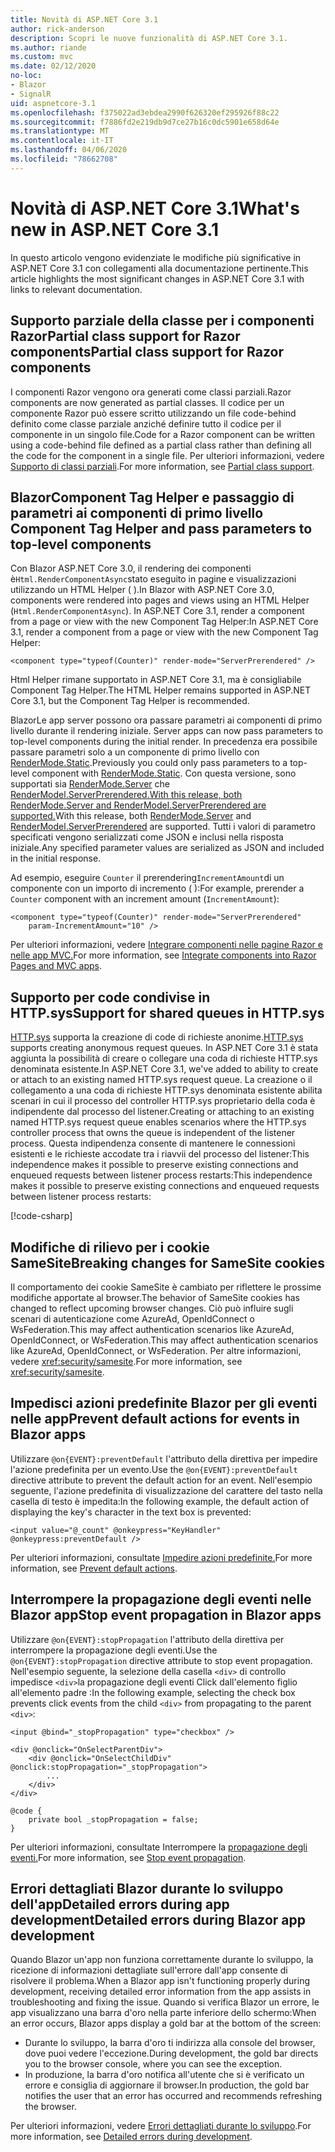 ```yaml
---
title: Novità di ASP.NET Core 3.1
author: rick-anderson
description: Scopri le nuove funzionalità di ASP.NET Core 3.1.
ms.author: riande
ms.custom: mvc
ms.date: 02/12/2020
no-loc:
- Blazor
- SignalR
uid: aspnetcore-3.1
ms.openlocfilehash: f375022ad3ebdea2990f626320ef295926f88c22
ms.sourcegitcommit: f7886fd2e219db9d7ce27b16c0dc5901e658d64e
ms.translationtype: MT
ms.contentlocale: it-IT
ms.lasthandoff: 04/06/2020
ms.locfileid: "78662708"
---
```

# <a name="whats-new-in-aspnet-core-31"></a><span data-ttu-id="14fc9-103">Novità di ASP.NET Core 3.1</span><span class="sxs-lookup"><span data-stu-id="14fc9-103">What's new in ASP.NET Core 3.1</span></span>

<span data-ttu-id="14fc9-104">In questo articolo vengono evidenziate le modifiche più significative in ASP.NET Core 3.1 con collegamenti alla documentazione pertinente.</span><span class="sxs-lookup"><span data-stu-id="14fc9-104">This article highlights the most significant changes in ASP.NET Core 3.1 with links to relevant documentation.</span></span>

## <a name="partial-class-support-for-razor-components"></a><span data-ttu-id="14fc9-105">Supporto parziale della classe per i componenti RazorPartial class support for Razor components</span><span class="sxs-lookup"><span data-stu-id="14fc9-105">Partial class support for Razor components</span></span>

<span data-ttu-id="14fc9-106">I componenti Razor vengono ora generati come classi parziali.</span><span class="sxs-lookup"><span data-stu-id="14fc9-106">Razor components are now generated as partial classes.</span></span> <span data-ttu-id="14fc9-107">Il codice per un componente Razor può essere scritto utilizzando un file code-behind definito come classe parziale anziché definire tutto il codice per il componente in un singolo file.</span><span class="sxs-lookup"><span data-stu-id="14fc9-107">Code for a Razor component can be written using a code-behind file defined as a partial class rather than defining all the code for the component in a single file.</span></span> <span data-ttu-id="14fc9-108">Per ulteriori informazioni, vedere [Supporto di classi parziali](xref:blazor/components#partial-class-support).</span><span class="sxs-lookup"><span data-stu-id="14fc9-108">For more information, see [Partial class support](xref:blazor/components#partial-class-support).</span></span>

## <a name="opno-locblazor-component-tag-helper-and-pass-parameters-to-top-level-components"></a>Blazor<span data-ttu-id="14fc9-109">Component Tag Helper e passaggio di parametri ai componenti di primo livello</span><span class="sxs-lookup"><span data-stu-id="14fc9-109"> Component Tag Helper and pass parameters to top-level components</span></span>

<span data-ttu-id="14fc9-110">Con Blazor ASP.NET Core 3.0, il rendering dei componenti è`Html.RenderComponentAsync`stato eseguito in pagine e visualizzazioni utilizzando un HTML Helper ( ).</span><span class="sxs-lookup"><span data-stu-id="14fc9-110">In Blazor with ASP.NET Core 3.0, components were rendered into pages and views using an HTML Helper (`Html.RenderComponentAsync`).</span></span> <span data-ttu-id="14fc9-111">In ASP.NET Core 3.1, render a component from a page or view with the new Component Tag Helper:</span><span class="sxs-lookup"><span data-stu-id="14fc9-111">In ASP.NET Core 3.1, render a component from a page or view with the new Component Tag Helper:</span></span>

```cshtml
<component type="typeof(Counter)" render-mode="ServerPrerendered" />
```

<span data-ttu-id="14fc9-112">Html Helper rimane supportato in ASP.NET Core 3.1, ma è consigliabile Component Tag Helper.</span><span class="sxs-lookup"><span data-stu-id="14fc9-112">The HTML Helper remains supported in ASP.NET Core 3.1, but the Component Tag Helper is recommended.</span></span>

Blazor<span data-ttu-id="14fc9-113">Le app server possono ora passare parametri ai componenti di primo livello durante il rendering iniziale.</span><span class="sxs-lookup"><span data-stu-id="14fc9-113"> Server apps can now pass parameters to top-level components during the initial render.</span></span> <span data-ttu-id="14fc9-114">In precedenza era possibile passare parametri solo a un componente di primo livello con [RenderMode.Static](xref:Microsoft.AspNetCore.Mvc.Rendering.RenderMode.Static).</span><span class="sxs-lookup"><span data-stu-id="14fc9-114">Previously you could only pass parameters to a top-level component with [RenderMode.Static](xref:Microsoft.AspNetCore.Mvc.Rendering.RenderMode.Static).</span></span> <span data-ttu-id="14fc9-115">Con questa versione, sono supportati sia [RenderMode.Server](xref:Microsoft.AspNetCore.Mvc.Rendering.RenderMode.Server) che [RenderModel.ServerPrerendered.With this release, both RenderMode.Server and RenderModel.ServerPrerendered are supported.](xref:Microsoft.AspNetCore.Mvc.Rendering.RenderMode.ServerPrerendered)</span><span class="sxs-lookup"><span data-stu-id="14fc9-115">With this release, both [RenderMode.Server](xref:Microsoft.AspNetCore.Mvc.Rendering.RenderMode.Server) and [RenderModel.ServerPrerendered](xref:Microsoft.AspNetCore.Mvc.Rendering.RenderMode.ServerPrerendered) are supported.</span></span> <span data-ttu-id="14fc9-116">Tutti i valori di parametro specificati vengono serializzati come JSON e inclusi nella risposta iniziale.</span><span class="sxs-lookup"><span data-stu-id="14fc9-116">Any specified parameter values are serialized as JSON and included in the initial response.</span></span>

<span data-ttu-id="14fc9-117">Ad esempio, eseguire `Counter` il prerendering`IncrementAmount`di un componente con un importo di incremento ( ):</span><span class="sxs-lookup"><span data-stu-id="14fc9-117">For example, prerender a `Counter` component with an increment amount (`IncrementAmount`):</span></span>

```cshtml
<component type="typeof(Counter)" render-mode="ServerPrerendered" 
    param-IncrementAmount="10" />
```

<span data-ttu-id="14fc9-118">Per ulteriori informazioni, vedere [Integrare componenti nelle pagine Razor e nelle app MVC.](xref:blazor/integrate-components)</span><span class="sxs-lookup"><span data-stu-id="14fc9-118">For more information, see [Integrate components into Razor Pages and MVC apps](xref:blazor/integrate-components).</span></span>

## <a name="support-for-shared-queues-in-httpsys"></a><span data-ttu-id="14fc9-119">Supporto per code condivise in HTTP.sys</span><span class="sxs-lookup"><span data-stu-id="14fc9-119">Support for shared queues in HTTP.sys</span></span>

<span data-ttu-id="14fc9-120">[HTTP.sys](xref:fundamentals/servers/httpsys) supporta la creazione di code di richieste anonime.</span><span class="sxs-lookup"><span data-stu-id="14fc9-120">[HTTP.sys](xref:fundamentals/servers/httpsys) supports creating anonymous request queues.</span></span> <span data-ttu-id="14fc9-121">In ASP.NET Core 3.1 è stata aggiunta la possibilità di creare o collegare una coda di richieste HTTP.sys denominata esistente.</span><span class="sxs-lookup"><span data-stu-id="14fc9-121">In ASP.NET Core 3.1, we've added to ability to create or attach to an existing named HTTP.sys request queue.</span></span> <span data-ttu-id="14fc9-122">La creazione o il collegamento a una coda di richieste HTTP.sys denominata esistente abilita scenari in cui il processo del controller HTTP.sys proprietario della coda è indipendente dal processo del listener.</span><span class="sxs-lookup"><span data-stu-id="14fc9-122">Creating or attaching to an existing named HTTP.sys request queue enables scenarios where the HTTP.sys controller process that owns the queue is independent of the listener process.</span></span> <span data-ttu-id="14fc9-123">Questa indipendenza consente di mantenere le connessioni esistenti e le richieste accodate tra i riavvii del processo del listener:This independence makes it possible to preserve existing connections and enqueued requests between listener process restarts:</span><span class="sxs-lookup"><span data-stu-id="14fc9-123">This independence makes it possible to preserve existing connections and enqueued requests between listener process restarts:</span></span>

[!code-csharp[](sample/Program.cs?name=snippet)]

## <a name="breaking-changes-for-samesite-cookies"></a><span data-ttu-id="14fc9-124">Modifiche di rilievo per i cookie SameSite</span><span class="sxs-lookup"><span data-stu-id="14fc9-124">Breaking changes for SameSite cookies</span></span>

<span data-ttu-id="14fc9-125">Il comportamento dei cookie SameSite è cambiato per riflettere le prossime modifiche apportate al browser.</span><span class="sxs-lookup"><span data-stu-id="14fc9-125">The behavior of SameSite cookies has changed to reflect upcoming browser changes.</span></span> <span data-ttu-id="14fc9-126">Ciò può influire sugli scenari di autenticazione come AzureAd, OpenIdConnect o WsFederation.This may affect authentication scenarios like AzureAd, OpenIdConnect, or WsFederation.</span><span class="sxs-lookup"><span data-stu-id="14fc9-126">This may affect authentication scenarios like AzureAd, OpenIdConnect, or WsFederation.</span></span> <span data-ttu-id="14fc9-127">Per altre informazioni, vedere <xref:security/samesite>.</span><span class="sxs-lookup"><span data-stu-id="14fc9-127">For more information, see <xref:security/samesite>.</span></span>

## <a name="prevent-default-actions-for-events-in-opno-locblazor-apps"></a><span data-ttu-id="14fc9-128">Impedisci azioni predefinite Blazor per gli eventi nelle app</span><span class="sxs-lookup"><span data-stu-id="14fc9-128">Prevent default actions for events in Blazor apps</span></span>

<span data-ttu-id="14fc9-129">Utilizzare `@on{EVENT}:preventDefault` l'attributo della direttiva per impedire l'azione predefinita per un evento.</span><span class="sxs-lookup"><span data-stu-id="14fc9-129">Use the `@on{EVENT}:preventDefault` directive attribute to prevent the default action for an event.</span></span> <span data-ttu-id="14fc9-130">Nell'esempio seguente, l'azione predefinita di visualizzazione del carattere del tasto nella casella di testo è impedita:</span><span class="sxs-lookup"><span data-stu-id="14fc9-130">In the following example, the default action of displaying the key's character in the text box is prevented:</span></span>

```razor
<input value="@_count" @onkeypress="KeyHandler" @onkeypress:preventDefault />
```

<span data-ttu-id="14fc9-131">Per ulteriori informazioni, consultate [Impedire azioni predefinite.](xref:blazor/event-handling#prevent-default-actions)</span><span class="sxs-lookup"><span data-stu-id="14fc9-131">For more information, see [Prevent default actions](xref:blazor/event-handling#prevent-default-actions).</span></span>

## <a name="stop-event-propagation-in-opno-locblazor-apps"></a><span data-ttu-id="14fc9-132">Interrompere la propagazione degli eventi nelle Blazor app</span><span class="sxs-lookup"><span data-stu-id="14fc9-132">Stop event propagation in Blazor apps</span></span>

<span data-ttu-id="14fc9-133">Utilizzare `@on{EVENT}:stopPropagation` l'attributo della direttiva per interrompere la propagazione degli eventi.</span><span class="sxs-lookup"><span data-stu-id="14fc9-133">Use the `@on{EVENT}:stopPropagation` directive attribute to stop event propagation.</span></span> <span data-ttu-id="14fc9-134">Nell'esempio seguente, la selezione della casella `<div>` di controllo impedisce `<div>`la propagazione degli eventi Click dall'elemento figlio all'elemento padre :</span><span class="sxs-lookup"><span data-stu-id="14fc9-134">In the following example, selecting the check box prevents click events from the child `<div>` from propagating to the parent `<div>`:</span></span>

```razor
<input @bind="_stopPropagation" type="checkbox" />

<div @onclick="OnSelectParentDiv">
    <div @onclick="OnSelectChildDiv" @onclick:stopPropagation="_stopPropagation">
        ...
    </div>
</div>

@code {
    private bool _stopPropagation = false;
}
```

<span data-ttu-id="14fc9-135">Per ulteriori informazioni, consultate Interrompere la [propagazione degli eventi.](xref:blazor/event-handling#stop-event-propagation)</span><span class="sxs-lookup"><span data-stu-id="14fc9-135">For more information, see [Stop event propagation](xref:blazor/event-handling#stop-event-propagation).</span></span>

## <a name="detailed-errors-during-opno-locblazor-app-development"></a><span data-ttu-id="14fc9-136">Errori dettagliati Blazor durante lo sviluppo dell'appDetailed errors during app development</span><span class="sxs-lookup"><span data-stu-id="14fc9-136">Detailed errors during Blazor app development</span></span>

<span data-ttu-id="14fc9-137">Quando Blazor un'app non funziona correttamente durante lo sviluppo, la ricezione di informazioni dettagliate sull'errore dall'app consente di risolvere il problema.</span><span class="sxs-lookup"><span data-stu-id="14fc9-137">When a Blazor app isn't functioning properly during development, receiving detailed error information from the app assists in troubleshooting and fixing the issue.</span></span> <span data-ttu-id="14fc9-138">Quando si verifica Blazor un errore, le app visualizzano una barra d'oro nella parte inferiore dello schermo:</span><span class="sxs-lookup"><span data-stu-id="14fc9-138">When an error occurs, Blazor apps display a gold bar at the bottom of the screen:</span></span>

* <span data-ttu-id="14fc9-139">Durante lo sviluppo, la barra d'oro ti indirizza alla console del browser, dove puoi vedere l'eccezione.</span><span class="sxs-lookup"><span data-stu-id="14fc9-139">During development, the gold bar directs you to the browser console, where you can see the exception.</span></span>
* <span data-ttu-id="14fc9-140">In produzione, la barra d'oro notifica all'utente che si è verificato un errore e consiglia di aggiornare il browser.</span><span class="sxs-lookup"><span data-stu-id="14fc9-140">In production, the gold bar notifies the user that an error has occurred and recommends refreshing the browser.</span></span>

<span data-ttu-id="14fc9-141">Per ulteriori informazioni, vedere [Errori dettagliati durante lo sviluppo](xref:blazor/handle-errors#detailed-errors-during-development).</span><span class="sxs-lookup"><span data-stu-id="14fc9-141">For more information, see [Detailed errors during development](xref:blazor/handle-errors#detailed-errors-during-development).</span></span>
